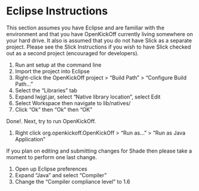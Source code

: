 # Eclipse Instructions #

This section assumes you have Eclipse and are familiar with the environment and that you have OpenKickOff currently living somewhere on your hard drive. It also is assumed that you do not have Slick as a separate project. Please see the Slick Instructions if you wish to have Slick checked out as a second project (encouraged for developers).

  1. Run ant setup at the command line
  1. Import the project into Eclipse
  1. Right-click the OpenKickOff project > “Build Path” > “Configure Build Path…”
  1. Select the “Libraries” tab
  1. Expand lwjgl.jar, select “Native library location”, select Edit
  1. Select Workspace then navigate to lib/natives/
  1. Click “Ok” then “Ok” then “OK”

Done!. Next, try to run OpenKickOff.

  1. Right click org.openkickoff.OpenKickOff > “Run as…” > “Run as Java Application”

If you plan on editing and submitting changes for Shade then please take a moment to perform one last change.

  1. Open up Eclipse preferences
  1. Expand “Java” and select “Compiler”
  1. Change the “Compiler compliance level” to 1.6